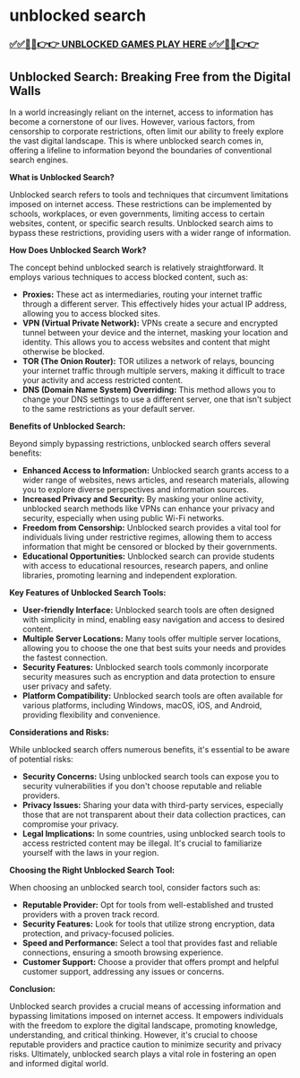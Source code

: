 # unblocked search

### [✅✅🔴🔴👉👉 UNBLOCKED GAMES PLAY HERE ✅✅🔴🔴👉👉](https://topstoryindia.com)

## Unblocked Search: Breaking Free from the Digital Walls

In a world increasingly reliant on the internet, access to information has become a cornerstone of our lives.  However, various factors, from censorship to corporate restrictions, often limit our ability to freely explore the vast digital landscape.  This is where unblocked search comes in, offering a lifeline to information beyond the boundaries of conventional search engines.

**What is Unblocked Search?**

Unblocked search refers to tools and techniques that circumvent limitations imposed on internet access. These restrictions can be implemented by schools, workplaces, or even governments, limiting access to certain websites, content, or specific search results.  Unblocked search aims to bypass these restrictions, providing users with a wider range of information.

**How Does Unblocked Search Work?**

The concept behind unblocked search is relatively straightforward.  It employs various techniques to access blocked content, such as:

* **Proxies:** These act as intermediaries, routing your internet traffic through a different server.  This effectively hides your actual IP address, allowing you to access blocked sites.
* **VPN (Virtual Private Network):** VPNs create a secure and encrypted tunnel between your device and the internet, masking your location and identity. This allows you to access websites and content that might otherwise be blocked.
* **TOR (The Onion Router):** TOR utilizes a network of relays, bouncing your internet traffic through multiple servers, making it difficult to trace your activity and access restricted content.
* **DNS (Domain Name System) Overriding:** This method allows you to change your DNS settings to use a different server, one that isn't subject to the same restrictions as your default server.

**Benefits of Unblocked Search:**

Beyond simply bypassing restrictions, unblocked search offers several benefits:

* **Enhanced Access to Information:** Unblocked search grants access to a wider range of websites, news articles, and research materials, allowing you to explore diverse perspectives and information sources.
* **Increased Privacy and Security:** By masking your online activity, unblocked search methods like VPNs can enhance your privacy and security, especially when using public Wi-Fi networks.
* **Freedom from Censorship:** Unblocked search provides a vital tool for individuals living under restrictive regimes, allowing them to access information that might be censored or blocked by their governments.
* **Educational Opportunities:**  Unblocked search can provide students with access to educational resources, research papers, and online libraries, promoting learning and independent exploration.

**Key Features of Unblocked Search Tools:**

* **User-friendly Interface:**  Unblocked search tools are often designed with simplicity in mind, enabling easy navigation and access to desired content.
* **Multiple Server Locations:**  Many tools offer multiple server locations, allowing you to choose the one that best suits your needs and provides the fastest connection.
* **Security Features:**  Unblocked search tools commonly incorporate security measures such as encryption and data protection to ensure user privacy and safety.
* **Platform Compatibility:**  Unblocked search tools are often available for various platforms, including Windows, macOS, iOS, and Android, providing flexibility and convenience.

**Considerations and Risks:**

While unblocked search offers numerous benefits, it's essential to be aware of potential risks:

* **Security Concerns:**  Using unblocked search tools can expose you to security vulnerabilities if you don't choose reputable and reliable providers.
* **Privacy Issues:**  Sharing your data with third-party services, especially those that are not transparent about their data collection practices, can compromise your privacy.
* **Legal Implications:**  In some countries, using unblocked search tools to access restricted content may be illegal. It's crucial to familiarize yourself with the laws in your region.

**Choosing the Right Unblocked Search Tool:**

When choosing an unblocked search tool, consider factors such as:

* **Reputable Provider:**  Opt for tools from well-established and trusted providers with a proven track record.
* **Security Features:**  Look for tools that utilize strong encryption, data protection, and privacy-focused policies.
* **Speed and Performance:**  Select a tool that provides fast and reliable connections, ensuring a smooth browsing experience.
* **Customer Support:**  Choose a provider that offers prompt and helpful customer support, addressing any issues or concerns.

**Conclusion:**

Unblocked search provides a crucial means of accessing information and bypassing limitations imposed on internet access. It empowers individuals with the freedom to explore the digital landscape, promoting knowledge, understanding, and critical thinking. However, it's crucial to choose reputable providers and practice caution to minimize security and privacy risks. Ultimately, unblocked search plays a vital role in fostering an open and informed digital world. 
